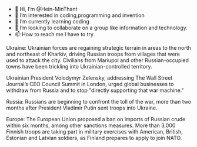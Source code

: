 - 👋 Hi, I’m @Hein-MinThant
- 👀 I’m interested in coding,programming and invention
- 🌱 I’m currently learning coding
- 💞️ I’m looking to collaborate on a group like information and technology.
- 📫 How to reach me I have to try.

<!---
Hein-MinThant/Hein-MinThant is a ✨ special ✨ repository because its `README.md` (this file) appears on your GitHub profile.
You can click the Preview link to take a look at your changes.
--->
<!Doctype html>
<html>
<head>
<meta charset="UTF-8">
<meta name="description" conent="This is an awesome website">
<title>War
</title>
</head>
<body>
<!---Commemts are invisible--->
<nav>Ukraine: Ukrainian forces are regaining strategic terrain in areas to the north and northeast of Kharkiv, driving Russian troops from villages that were used to attack the city. Civilians from Mariupol and other Russian-occupied towns have been trickling into Ukrainian-controlled territory.

Ukrainian President Volodymyr Zelensky, addressing The Wall Street Journal’s CEO Council Summit in London, urged global businesses to withdraw from Russia and to stop "directly supporting that war machine."

Russia: Russians are beginning to confront the toll of the war, more than two months after President Vladimir Putin sent troops into Ukraine.

Europe: The European Union proposed a ban on imports of Russian crude within six months, among other sanctions measures. More than 3,000 Finnish troops are taking part in military exercises with American, British, Estonian and Latvian soldiers, as Finland prepares to apply to join NATO.
  </nav>
  </html>
